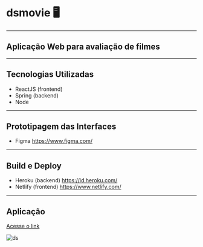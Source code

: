 # dsmovie :desktop_computer:

---
## Aplicação Web para avaliação de filmes
---

## **Tecnologias Utilizadas**
* ReactJS (frontend)
* Spring (backend)
* Node
---
## Prototipagem das Interfaces
* Figma https://www.figma.com/
---
## Build e Deploy
* Heroku (backend) https://id.heroku.com/
* Netlify (frontend) https://www.netlify.com/
---
## Aplicação
[Acesse o link](https://pinallidsmovie.netlify.app)

![ds](https://user-images.githubusercontent.com/18580532/150580503-f1443bfd-e417-48c0-8a73-9e5361ed64d8.png)
